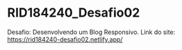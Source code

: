 # RID184240_Desafio02
Desafio: Desenvolvendo um Blog Responsivo.
Link do site: https://rid184240-desafio02.netlify.app/
